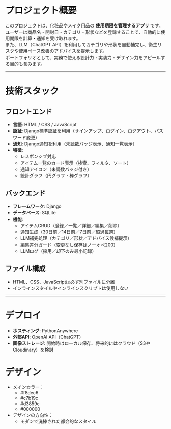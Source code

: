 # プロジェクト概要
このプロジェクトは、化粧品やメイク用品の **使用期限を管理するアプリ** です。  
ユーザーは商品名・開封日・カテゴリ・形状などを登録することで、自動的に使用期限を計算・通知を受け取れます。  
また、LLM（ChatGPT API）を利用してカテゴリや形状を自動補完し、衛生リスクや使用ペース改善のアドバイスを提示します。  
ポートフォリオとして、実務で使える設計力・実装力・デザイン力をアピールする目的も含みます。

---

# 技術スタック

## フロントエンド
- **言語**: HTML / CSS / JavaScript  
- **認証**: Django標準認証を利用（サインアップ、ログイン、ログアウト、パスワード変更）
- **通知**: Django通知を利用（未読数バッジ表示、通知一覧表示）    
- **特徴**:  
  - レスポンシブ対応  
  - アイテム一覧のカード表示（検索、フィルタ、ソート）  
  - 通知アイコン（未読数バッジ付き）  
  - 統計グラフ（円グラフ・棒グラフ）

## バックエンド
- **フレームワーク**: Django  
- **データベース**: SQLite  
- **機能**:  
  - アイテムCRUD（登録／一覧／詳細／編集／削除）  
  - 通知生成（30日前／14日前／7日前／超過毎週）  
  - LLM補完処理（カテゴリ／形状／アドバイス候補提示）  
  - 編集差分ガード（変更なし保存はノーオペ200）  
  - LLMログ（採用／却下のみ最小記録）

## ファイル構成
- HTML、CSS、JavaScriptは必ず別ファイルに分離
- インラインスタイルやインラインスクリプトは使用しない

---

# デプロイ
- **ホスティング**: PythonAnywhere  
- **外部API**: OpenAI API（ChatGPT）  
- **画像ストレージ**: 開始時はローカル保存、将来的にはクラウド（S3やCloudinary）を検討

# デザイン
- メインカラー：
  - #f8dec6  
  - #c7b19c
  - #d3859c
  - #000000
- デザインの方向性：
  - モダンで洗練された都会的なスタイル